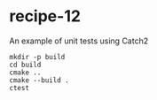 # recipe-12

An example of unit tests using Catch2

```
mkdir -p build
cd build
cmake ..
cmake --build .
ctest
```